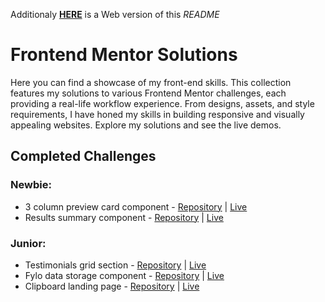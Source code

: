 Additionaly [**HERE**](https://patrykernowak.github.io/Frontend-Mentor-Challenges/Main%20page) is a Web version of this _README_

# Frontend Mentor Solutions

Here you can find a showcase of my front-end skills. This collection features my solutions to various Frontend Mentor challenges, each providing a real-life workflow experience. From designs, assets, and style requirements, I have honed my skills in building responsive and visually appealing websites. Explore my solutions and see the live demos.

## Completed Challenges

### Newbie:

- 3 column preview card component - [Repository](./Newbie/3-column-preview-card-component/) | [Live](https://patrykernowak.github.io/Frontend-Mentor-Challenges/Newbie/3-column-preview-card-component/)
- Results summary component - [Repository](./Newbie/results-summary-component/) | [Live](https://patrykernowak.github.io/Frontend-Mentor-Challenges/Newbie/results-summary-component/)

### Junior:

- Testimonials grid section - [Repository](./Junior/testimonials-grid-section/) | [Live](https://patrykernowak.github.io/Frontend-Mentor-Challenges/Junior/testimonials-grid-section/)
- Fylo data storage component - [Repository](./Junior/fylo-data-storage-component/) | [Live](https://patrykernowak.github.io/Frontend-Mentor-Challenges/Junior/fylo-data-storage-component/)
- Clipboard landing page - [Repository](./Junior/clipboard-landing-page/) | [Live](https://patrykernowak.github.io/Frontend-Mentor-Challenges/Junior/clipboard-landing-page/)
